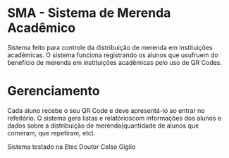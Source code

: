 # SMA - Sistema de Merenda Acadêmico

Sistema feito para controle da distribuição de merenda em instituições acadêmicas.
O sistema funciona registrando os alunos que usufruem do benefício de merenda em instituições acadêmicas pelo uso de QR Codes.


# Gerenciamento
Cada aluno recebe o seu QR Code e deve apresentá-lo ao entrar no refeitório. O sistema gera listas e relatórioscom informações
dos alunos e dados sobre a distribuição de merenda(quantidade de alunos que comeram, que repetiram, etc).

Sistema testado na Etec Doutor Celso Giglio
